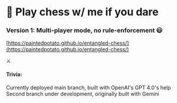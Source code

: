 # 👑 Play chess w/ me if you dare

### Version 1: Multi-player mode, no rule-enforcement 😃
[https://paintedpotato.github.io/entangled-chess/](https://paintedpotato.github.io/entangled-chess/)

⚔️

#### Trivia:
Currently deployed main branch, built with OpenAI's GPT 4.0's help <br>
Second branch under development, originally built with Gemini
